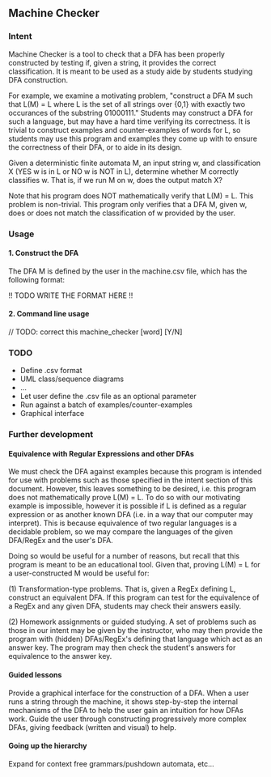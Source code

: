 ## Machine Checker

### Intent

Machine Checker is a tool to check that a DFA has been properly 
constructed by testing if, given a string, it provides the correct 
classification. It is meant to be used as a study aide by students 
studying DFA construction.

For example, we examine a motivating problem, "construct a DFA M such 
that L(M) = L where L is the set of all strings over {0,1} with exactly 
two occurances of the substring 01000111." Students may construct a DFA 
for such a language, but may have a hard time verifying its correctness. 
It is trivial to construct examples and counter-examples of words for L, 
so students may use this program and examples they come up with to 
ensure the correctness of their DFA, or to aide in its design. 

Given a deterministic finite automata M, an input string w, and
classification X (YES w is in L or NO w is NOT in L), determine whether 
M correctly classifies w. That is, if we run M on w, does the output 
match X? 

Note that his program does NOT mathematically verify that L(M) = L. This 
problem is non-trivial. This program only verifies that a DFA M, given 
w, does or does not match the classification of w provided by the user. 

### Usage

#### 1. Construct the DFA

The DFA M is defined by the user in the machine.csv file, which has the 
following format:

!! TODO WRITE THE FORMAT HERE !!

#### 2. Command line usage

// TODO: correct this
machine_checker [word] [Y/N]

### TODO

- Define .csv format
- UML class/sequence diagrams
- ...
- Let user define the .csv file as an optional parameter
- Run against a batch of examples/counter-examples
- Graphical interface

### Further development

#### Equivalence with Regular Expressions and other DFAs 

We must check the DFA against examples because this program is intended 
for use with problems such as those specified in the intent section of 
this document. However, this leaves something to be desired, i.e. this 
program does not mathematically prove L(M) = L. To do so with our 
motivating example is impossible, however it is possible if L is defined 
as a regular expression or as another known DFA (i.e. in a 
way that our computer may interpret). This is because equivalence of 
two regular languages is a decidable problem, so we may compare the 
languages of the given DFA/RegEx and the user's DFA. 

Doing so would be useful for a number of reasons, but recall that this 
program is meant to be an educational tool. Given that, proving L(M) = L 
for a user-constructed M would be useful for:

(1) Transformation-type problems. That is, given a RegEx defining L, 
construct an equivalent DFA. If this program can test for the 
equivalence of a RegEx and any given DFA, students may check their 
answers easily.

(2) Homework assignments or guided studying. A set of problems such as 
those in our intent may be given by the instructor, who may then provide 
the program with (hidden) DFAs/RegEx's defining that language which act 
as an answer key. The program may then check the student's answers for 
equivalence to the answer key. 

#### Guided lessons

Provide a graphical interface for the construction of a DFA. When a user 
runs a string through the machine, it shows step-by-step the internal 
mechanisms of the DFA to help the user gain an intuition for how DFAs 
work. Guide the user through constructing progressively 
more complex DFAs, giving feedback (written and visual) to help. 


#### Going up the hierarchy

Expand for context free grammars/pushdown automata, etc...
